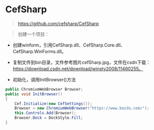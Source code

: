 # CefSharp

> https://github.com/cefsharp/CefSharp


> 创建一个项目：

- 创建winform，引用CefSharp.dll、CefSharp.Core.dll、CefSharp.WinForms.dll。

- 复制文件到bin目录，文件参考图片cefSharp.jpg，文件在csdn下载：https://download.csdn.net/download/winsty2008/11460255。

- 初始化，调用InitBrowser()方法

```c#
public ChromiumWebBrowser Browser;
public void InitBrowser()
{
    Cef.Initialize(new CefSettings());
    Browser = new ChromiumWebBrowser("https://www.baidu.com/");
    this.Controls.Add(Browser);
    Browser.Dock = DockStyle.Fill;
}
```
